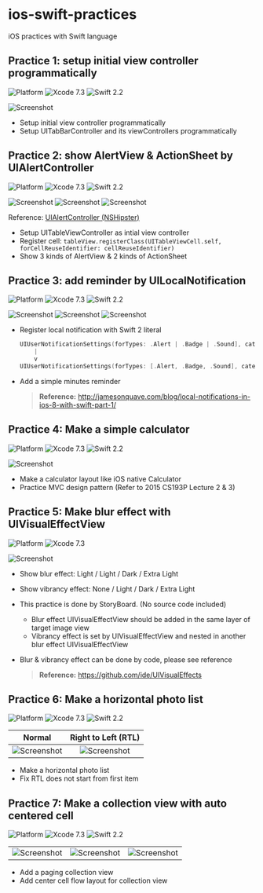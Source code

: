 # ios-swift-practices
iOS practices with Swift language

## Practice 1: setup initial view controller programmatically
![Platform](https://img.shields.io/badge/platform-iOS-lightgrey.svg)
![Xcode 7.3](https://img.shields.io/badge/xcode-7.3-blue.svg)
![Swift 2.2](https://img.shields.io/badge/swift-2.2-orange.svg)

![Screenshot](screenshots/001.InitialViewController.png)

* Setup initial view controller programmatically
* Setup UITabBarController and its viewControllers programmatically

## Practice 2: show AlertView & ActionSheet by UIAlertController
![Platform](https://img.shields.io/badge/platform-iOS-lightgrey.svg)
![Xcode 7.3](https://img.shields.io/badge/xcode-7.3-blue.svg)
![Swift 2.2](https://img.shields.io/badge/swift-2.2-orange.svg)

![Screenshot](screenshots/002.AlertController-1.png)
![Screenshot](screenshots/002.AlertController-2.png)
![Screenshot](screenshots/002.AlertController-3.png)

Reference: [UIAlertController (NSHipster)](http://nshipster.com/uialertcontroller/)

* Setup UITableViewController as intial view controller
* Register cell: `tableView.registerClass(UITableViewCell.self, forCellReuseIdentifier: cellReuseIdentifier)`
* Show 3 kinds of AlertView & 2 kinds of ActionSheet

## Practice 3: add reminder by UILocalNotification
![Platform](https://img.shields.io/badge/platform-iOS-lightgrey.svg)
![Xcode 7.3](https://img.shields.io/badge/xcode-7.3-blue.svg)
![Swift 2.2](https://img.shields.io/badge/swift-2.2-orange.svg)

![Screenshot](screenshots/003.LocalNotification-1.png)
![Screenshot](screenshots/003.LocalNotification-2.png)
![Screenshot](screenshots/003.LocalNotification-3.png)

* Register local notification with Swift 2 literal

  ```swift
  UIUserNotificationSettings(forTypes: .Alert | .Badge | .Sound], categories: nil)
      |
      v
  UIUserNotificationSettings(forTypes: [.Alert, .Badge, .Sound], categories: nil)
  ```

* Add a simple minutes reminder

  > **Reference:** http://jamesonquave.com/blog/local-notifications-in-ios-8-with-swift-part-1/

## Practice 4: Make a simple calculator
![Platform](https://img.shields.io/badge/platform-iOS-lightgrey.svg)
![Xcode 7.3](https://img.shields.io/badge/xcode-7.3-blue.svg)
![Swift 2.2](https://img.shields.io/badge/swift-2.2-orange.svg)

![Screenshot](screenshots/004.SimpleCalculator.png)

* Make a calculator layout like iOS native Calculator
* Practice MVC design pattern (Refer to 2015 CS193P Lecture 2 & 3)

## Practice 5: Make blur effect with UIVisualEffectView
![Platform](https://img.shields.io/badge/platform-iOS-lightgrey.svg)
![Xcode 7.3](https://img.shields.io/badge/xcode-7.3-blue.svg)

![Screenshot](screenshots/005.UIVisualEffectView.png)

* Show blur effect: Light / Light / Dark / Extra Light
* Show vibrancy effect: None / Light / Dark / Extra Light
* This practice is done by StoryBoard. (No source code included)
  - Blur effect UIVisualEffectView should be added in the same layer of target image view
  - Vibrancy effect is set by UIVisualEffectView and nested in another blur effect UIVisualEffectView
* Blur & vibrancy effect can be done by code, please see reference

  > **Reference:** https://github.com/ide/UIVisualEffects

## Practice 6: Make a horizontal photo list
![Platform](https://img.shields.io/badge/platform-iOS-lightgrey.svg)
![Xcode 7.3](https://img.shields.io/badge/xcode-7.3-blue.svg)
![Swift 2.2](https://img.shields.io/badge/swift-2.2-orange.svg)

| Normal | Right to Left (RTL) |
| :----: | :-----------------: |
| ![Screenshot](screenshots/006.HorizontalCollectionView-1.png) | ![Screenshot](screenshots/006.HorizontalCollectionView-2.png) |

* Make a horizontal photo list
* Fix RTL does not start from first item

## Practice 7: Make a collection view with auto centered cell
![Platform](https://img.shields.io/badge/platform-iOS-lightgrey.svg)
![Xcode 7.3](https://img.shields.io/badge/xcode-7.3-blue.svg)
![Swift 2.2](https://img.shields.io/badge/swift-2.2-orange.svg)

|        |        |        |
| :----: | :----: | :----: |
| ![Screenshot](screenshots/007.CenteredCellCollectionView-1.png) | ![Screenshot](screenshots/007.CenteredCellCollectionView-2.png) | ![Screenshot](screenshots/007.CenteredCellCollectionView-3.png) |

* Add a paging collection view
* Add center cell flow layout for collection view

